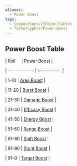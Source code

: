 ```yaml
---
aliases:
  - Power Boost
tags:
  - Compendiums/CSRD/en/Tables
  - Table/Cypher/Power-Boost
---
```

  
## Power Boost Table  
|  Roll &nbsp; &nbsp; | Power Boost  |  
| ------------- | :----------- |  
| 1-10 | [Area Boost](Area-Boost.md) |  
| 11-20 | [Burst Boost](Burst-Boost.md) |  
| 21-30 | [Damage Boost](Damage-Boost.md) |  
| 31-40 | [Efficacy Boost](Efficacy-Boost.md) |  
| 41-50 | [Energy Boost](Energy-Boost.md) |  
| 51-60 | [Range Boost](Range-Boost.md) |  
| 61-80 | [Shift Boost](Shift-Boost.md) |  
| 81-90 | [Stunt Boost](Stunt-Boost.md) |  
| 91-0 | [Target Boost](Target-Boost.md) |